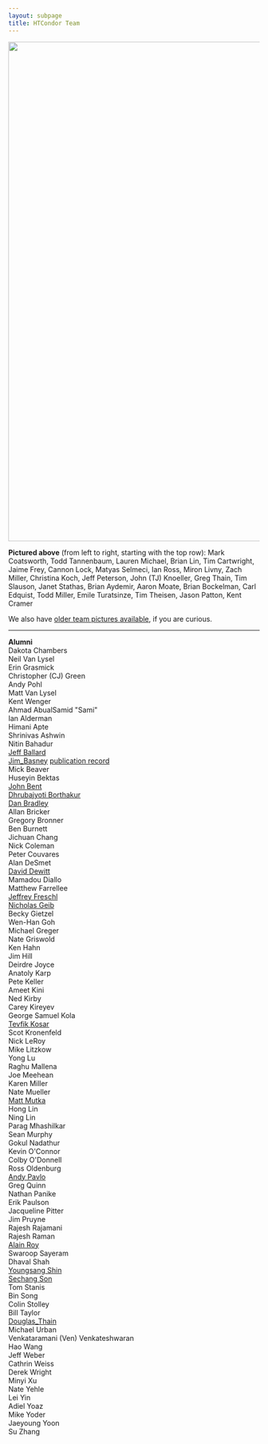 ```yaml
---
layout: subpage
title: HTCondor Team
---
```



<p><img width="1000" src="{{ '/assets/images/team-2021.jpg' | relative_url}}" border="0"></p>
<p>
<b>Pictured above</b> (from left to right, starting with the top row):
Mark Coatsworth, 
Todd Tannenbaum, 
Lauren Michael, 
Brian Lin, 
Tim Cartwright, 
Jaime Frey, 
Cannon Lock, 
Matyas Selmeci, 
Ian Ross, 
Miron Livny, 
Zach Miller, 
Christina Koch, 
Jeff Peterson, 
John (TJ) Knoeller, 
Greg Thain, 
Tim Slauson, 
Janet Stathas, 
Brian Aydemir, 
Aaron Moate, 
Brian Bockelman, 
Carl Edquist, 
Todd Miller, 
Emile Turatsinze, 
Tim Theisen, 
Jason Patton, 
Kent Cramer
</p>
<p>
  We also have <a href="old-team-pictures.html">older team pictures
  available</a>, if you are curious.
</p>

<hr>

<p>
<a name="Alumni"></a>
<b>Alumni</b><br/>
Dakota Chambers<br/>
Neil Van Lysel<br/>
Erin Grasmick<br/>
Christopher (CJ) Green<br/>
Andy Pohl<br/>
Matt Van Lysel<br/>
Kent Wenger<br/>
Ahmad AbualSamid "Sami"<br/>
Ian Alderman<br/>
Himani Apte<br/>
Shrinivas Ashwin<br/>
Nitin Bahadur<br/>
<a href="http://www.cs.wisc.edu/~ballard/">Jeff Ballard</a><br/>
<a href="http://www.ncsa.uiuc.edu/~jbasney/">Jim_Basney</a>
    <a href="http://www.ncsa.illinois.edu/People/jbasney/#pubs">publication record</a><br/>
Mick Beaver<br/>
Huseyin Bektas<br/>
<a href="http://pages.cs.wisc.edu/~johnbent/">John Bent</a><br/>
<a href="http://www.borthakur.com/dhruba_borthakur">Dhrubajyoti Borthakur</a><br/>
<a href="http://www.hep.wisc.edu/~dan/">Dan Bradley</a><br/>
Allan Bricker<br/>
Gregory Bronner<br/>
Ben Burnett<br/>
Jichuan Chang<br/>
Nick Coleman<br/>
Peter Couvares<br/>
Alan DeSmet<br/>
<a href="http://pages.cs.wisc.edu/~dewitt/">David Dewitt</a><br/>
Mamadou Diallo<br/>
Matthew Farrellee<br/>
<a href="http://pages.cs.wisc.edu/~jfreschl/">Jeffrey Freschl</a><br/>
<a href="http://pages.cs.wisc.edu/~njg/">Nicholas Geib</a><br/>
Becky Gietzel<br/>
Wen-Han Goh<br/>
Michael Greger<br/>
Nate Griswold<br/>
Ken Hahn<br/>
Jim Hill<br/>
Deirdre Joyce<br/>
Anatoly Karp<br/>
Pete Keller<br/>
Ameet Kini<br/>
Ned Kirby<br/>
Carey Kireyev<br/>
George Samuel Kola<br/>
<a href="http://www.cct.lsu.edu/~kosar/">Tevfik Kosar</a><br/>
Scot Kronenfeld<br/>
Nick LeRoy<br/>
Mike Litzkow<br/>
Yong Lu<br/>
Raghu Mallena<br/>
Joe Meehean<br/>
Karen Miller<br/>
Nate Mueller<br/>
<a href="https://www.cse.msu.edu/~mutka/">Matt Mutka</a><br/>
Hong Lin<br/>
Ning Lin<br/>
Parag Mhashilkar<br/>
Sean Murphy<br/>
Gokul Nadathur<br/>
Kevin O'Connor<br/>
Colby O'Donnell<br/>
Ross Oldenburg<br/>
<a href="http://www.cs.cmu.edu/~pavlo/">Andy Pavlo</a><br/>
Greg Quinn<br/>
Nathan Panike<br/>
Erik Paulson<br/>
Jacqueline Pitter<br/>
Jim Pruyne<br/>
Rajesh Rajamani<br/>
Rajesh Raman<br/>
<a href="http://www.aslag.net">Alain Roy</a><br/>
Swaroop Sayeram<br/>
Dhaval Shah<br/>
<a href="http://pages.cs.wisc.edu/~ysshin/">Youngsang Shin</a><br/> 
<a href="http://pages.cs.wisc.edu/~sschang/">Sechang Son</a><br/>
Tom Stanis<br/>
Bin Song<br/>
Colin Stolley<br/>
Bill Taylor<br/>
<a href="https://www3.nd.edu/~dthain/">Douglas_Thain</a><br/>
Michael Urban<br/>
Venkataramani (Ven) Venkateshwaran<br/>
Hao Wang<br/> 
Jeff Weber<br/>
Cathrin Weiss<br/>
Derek Wright<br/>
Minyi Xu<br/>
Nate Yehle<br/>
Lei Yin<br/>
Adiel Yoaz<br/>
Mike Yoder<br/>
Jaeyoung Yoon<br/>
Su Zhang<br/>
</p>